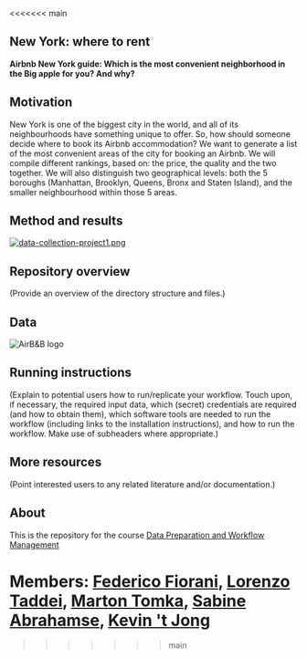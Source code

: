<<<<<<< main
## New York: where to rent
__Airbnb New York guide: Which is the most convenient neighborhood in the Big apple for you? And why?__

## Motivation
New York is one of the biggest city in the world, and all of its neighbourhoods have something unique to offer. So, how should someone decide where to book its Airbnb accommodation? We want to generate a list of the most convenient areas of the city for booking an Airbnb. We will compile different rankings, based on: the price, the quality and the two together. We will also distinguish two geographical levels: both the 5 boroughs (Manhattan, Brooklyn, Queens, Bronx and Staten Island), and the smaller neighbourhood within those 5 areas.

## Method and results
[![data-collection-project1.png](https://i.postimg.cc/NfX9Lzm0/data-collection-project1.png)](https://postimg.cc/pp2X6k0N)

## Repository overview
(Provide an overview of the directory structure and files.)

## Data
![AirB&B logo](https://upload.wikimedia.org/wikipedia/commons/thumb/6/69/Airbnb_Logo_B%C3%A9lo.svg/2560px-Airbnb_Logo_B%C3%A9lo.svg.png)

## Running instructions
(Explain to potential users how to run/replicate your workflow. Touch upon, if necessary, the required input data, which (secret) credentials are required (and how to obtain them), which software tools are needed to run the workflow (including links to the installation instructions), and how to run the workflow. Make use of subheaders where appropriate.)

## More resources
(Point interested users to any related literature and/or documentation.)


## About
This is the repository for the course [Data Preparation and Workflow Management](https://dprep.hannesdatta.com/)

Members: [Federico Fiorani](https://github.com/FedericoFiorani), [Lorenzo Taddei](https://github.com/lorenzotaddei), [Marton Tomka](https://github.com/martontomka11), [Sabine Abrahamse](https://github.com/sabineabra), [Kevin 't Jong](https://github.com/kevintjong)
=======

>>>>>>> main
